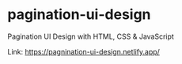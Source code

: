 # pagination-ui-design
Pagination UI Design with HTML, CSS &amp; JavaScript


Link: https://pagnination-ui-design.netlify.app/
